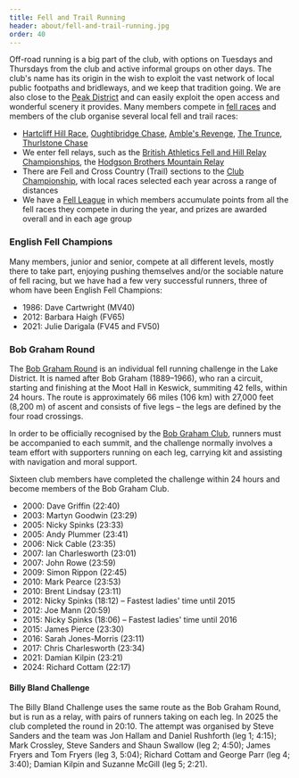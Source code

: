 ```yaml
---
title: Fell and Trail Running
header: about/fell-and-trail-running.jpg
order: 40
---
```

Off-road running is a big part of the club, with options on Tuesdays and Thursdays from the club and active informal groups on other days. The club's name has its origin in the wish to exploit the vast network of local public footpaths and bridleways, and we keep that tradition going. We are also close to the [Peak District](https://www.peakdistrict.gov.uk/home) and can easily exploit the open access and wonderful scenery it provides. Many members compete in [fell races](https://www.fellrunner.org.uk/races) and members of the club organise several local fell and trail races:

* [Hartcliff Hill Race](https://pfrac.co.uk/races/hartcliff-hill-race), [Oughtibridge Chase](https://www.oughtibridgegala.org/the-tom-holmes-gala-chase), [Amble's Revenge](https://pfrac.co.uk/races/oxspring-hunshelf-amble), [](https://pfrac.co.uk/races/penistone-hill-race)[The Trunce](http://www.trunce.org/2022-race-dates/), [Thurlstone Chase](https://pfrac.co.uk/races/thurlstone-chase)
* We enter fell relays, such as the [British Athletics Fell and Hill Relay Championships](https://www.fellrunner.org.uk/championships/british-championships#relay), the [Hodgson Brothers Mountain Relay](https://hbmr.org.uk/)
* There are Fell and C﻿ross Country (﻿Trail) sections to the [Club Championship](https://pfrac.co.uk/competitions/club-championship), with local races selected each year across a range of distances
* We have a [Fell League](https://pfrac.co.uk/competitions/fell-league) in which members accumulate points from all the fell races they compete in during the year, and prizes are awarded overall and in each age group

### English Fell Champions

Many members, junior and senior, compete at all different levels, mostly there to take part, enjoying pushing themselves and/or the sociable nature of fell racing, but we have had a few very successful runners, three of whom have been English Fell Champions:

* 1986: Dave Cartwright (MV40)
* 2012: Barbara Haigh (FV65)
* 2021: Julie Darigala (FV45 and FV50)

### Bob Graham Round

T﻿he [Bob Graham Round](https://en.wikipedia.org/wiki/Bob_Graham_Round) is an individual fell running challenge in the Lake District. It is named after Bob Graham (1889–1966), who ran a circuit, starting and finishing at the Moot Hall in Keswick, summiting 42 fells, within 24 hours.  The route is approximately 66 miles (106 km) with 27,000 feet (8,200 m) of ascent and consists of five legs – the legs are defined by the four road crossings.

In order to be officially recognised by the [Bob Graham Club](http://bobgrahamclub.org.uk/), runners must be accompanied to each summit, and the challenge normally involves a team effort with supporters running on each leg, carrying kit and assisting with navigation and moral support.

S﻿ixteen club members have completed the challenge within 24 hours and become members of the Bob Graham Club.

* 2000: Dave Griffin (22:40)
* 2003: Martyn Goodwin (23:29)
* 2005: Nicky Spinks (23:33)
* 2005: Andy Plummer (23:41)
* 2006: Nick Cable (23:35)
* 2007: Ian Charlesworth (23:01)
* 2007: John Rowe (23:59)
* 2009: Simon Rippon (22:45)
* 2010: Mark Pearce (23:53)
* 2010: Brent Lindsay (23:11)
* 2012: Nicky Spinks (18:12) – Fastest ladies' time until 2015
* 2012: Joe Mann (20:59)
* 2015: Nicky Spinks (18:06) – Fastest ladies' time until 2016
* 2015: James Pierce (23:30)
* 2016: Sarah Jones-Morris (23:11)
* 2017: Chris Charlesworth (23:34)
* 2021: Damian Kilpin (23:21)
* 2024: Richard Cottam (22:17)

#### Billy Bland Challenge

T﻿he Billy Bland Challenge uses the same route as the Bob Graham Round, but is run as a relay, with pairs of runners taking on each leg.  In 2025 the club completed the round in 20:10.  The attempt was organised by Steve Sanders and the team was Jon Hallam and Daniel Rushforth (leg 1; 4:15); Mark Crossley, Steve Sanders and Shaun Swallow (leg 2; 4:50); James Fryers and Tom Fryers (leg 3, 5:04); Richard Cottam and George Parr (leg 4; 3:40); Damian Kilpin and Suzanne McGill (leg 5; 2:21).